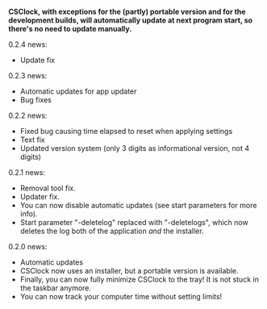 **CSClock, with exceptions for the (partly) portable version and for the development builds, will automatically update at next program start, so there's no need to update manually.**  
  
0.2.4 news:  
- Update fix  
  
0.2.3 news:  
- Automatic updates for app updater  
- Bug fixes  
  
0.2.2 news:
- Fixed bug causing time elapsed to reset when applying settings
- Text fix
- Updated version system (only 3 digits as informational version, not 4 digits)

0.2.1 news:
- Removal tool fix.
- Updater fix.
- You can now disable automatic updates (see start parameters for more info).
- Start parameter "-deletelog" replaced with "-deletelogs", which now deletes the log both of the application *and* the installer.

0.2.0 news:
- Automatic updates
- CSClock now uses an installer, but a portable version is available.
- Finally, you can now fully minimize CSClock to the tray! It is not stuck in the taskbar anymore.
- You can now track your computer time without setting limits!
